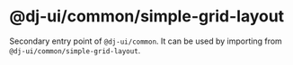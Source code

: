 # @dj-ui/common/simple-grid-layout

Secondary entry point of `@dj-ui/common`. It can be used by importing from `@dj-ui/common/simple-grid-layout`.
